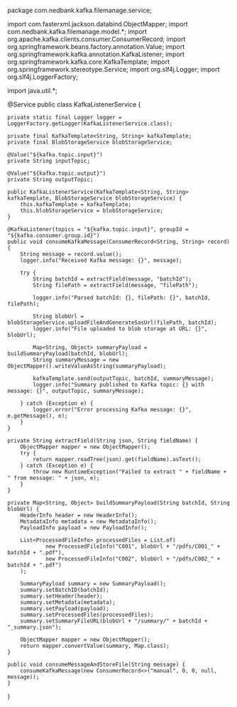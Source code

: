 package com.nedbank.kafka.filemanage.service;

import com.fasterxml.jackson.databind.ObjectMapper;
import com.nedbank.kafka.filemanage.model.*;
import org.apache.kafka.clients.consumer.ConsumerRecord;
import org.springframework.beans.factory.annotation.Value;
import org.springframework.kafka.annotation.KafkaListener;
import org.springframework.kafka.core.KafkaTemplate;
import org.springframework.stereotype.Service;
import org.slf4j.Logger;
import org.slf4j.LoggerFactory;

import java.util.*;

@Service
public class KafkaListenerService {

    private static final Logger logger = LoggerFactory.getLogger(KafkaListenerService.class);

    private final KafkaTemplate<String, String> kafkaTemplate;
    private final BlobStorageService blobStorageService;

    @Value("${kafka.topic.input}")
    private String inputTopic;

    @Value("${kafka.topic.output}")
    private String outputTopic;

    public KafkaListenerService(KafkaTemplate<String, String> kafkaTemplate, BlobStorageService blobStorageService) {
        this.kafkaTemplate = kafkaTemplate;
        this.blobStorageService = blobStorageService;
    }

    @KafkaListener(topics = "${kafka.topic.input}", groupId = "${kafka.consumer.group.id}")
    public void consumeKafkaMessage(ConsumerRecord<String, String> record) {
        String message = record.value();
        logger.info("Received Kafka message: {}", message);

        try {
            String batchId = extractField(message, "batchId");
            String filePath = extractField(message, "filePath");

            logger.info("Parsed batchId: {}, filePath: {}", batchId, filePath);

            String blobUrl = blobStorageService.uploadFileAndGenerateSasUrl(filePath, batchId);
            logger.info("File uploaded to blob storage at URL: {}", blobUrl);

            Map<String, Object> summaryPayload = buildSummaryPayload(batchId, blobUrl);
            String summaryMessage = new ObjectMapper().writeValueAsString(summaryPayload);

            kafkaTemplate.send(outputTopic, batchId, summaryMessage);
            logger.info("Summary published to Kafka topic: {} with message: {}", outputTopic, summaryMessage);

        } catch (Exception e) {
            logger.error("Error processing Kafka message: {}", e.getMessage(), e);
        }
    }

    private String extractField(String json, String fieldName) {
        ObjectMapper mapper = new ObjectMapper();
        try {
            return mapper.readTree(json).get(fieldName).asText();
        } catch (Exception e) {
            throw new RuntimeException("Failed to extract " + fieldName + " from message: " + json, e);
        }
    }

    private Map<String, Object> buildSummaryPayload(String batchId, String blobUrl) {
        HeaderInfo header = new HeaderInfo();
        MetadataInfo metadata = new MetadataInfo();
        PayloadInfo payload = new PayloadInfo();

        List<ProcessedFileInfo> processedFiles = List.of(
                new ProcessedFileInfo("C001", blobUrl + "/pdfs/C001_" + batchId + ".pdf"),
                new ProcessedFileInfo("C002", blobUrl + "/pdfs/C002_" + batchId + ".pdf")
        );

        SummaryPayload summary = new SummaryPayload();
        summary.setBatchID(batchId);
        summary.setHeader(header);
        summary.setMetadata(metadata);
        summary.setPayload(payload);
        summary.setProcessedFiles(processedFiles);
        summary.setSummaryFileURL(blobUrl + "/summary/" + batchId + "_summary.json");

        ObjectMapper mapper = new ObjectMapper();
        return mapper.convertValue(summary, Map.class);
    }

    public void consumeMessageAndStoreFile(String message) {
        consumeKafkaMessage(new ConsumerRecord<>("manual", 0, 0, null, message));
    }
}
